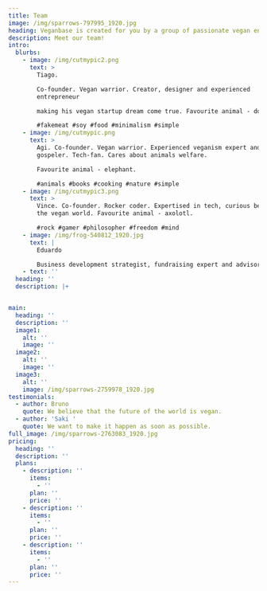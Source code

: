 ```yaml
---
title: Team
image: /img/sparrows-797995_1920.jpg
heading: Veganbase is created for you by a group of passionate vegan enthusiasts
description: Meet our team!
intro:
  blurbs:
    - image: /img/cutmypic2.png
      text: >
        Tiago.

        Co-founder. Vegan warrior. Creator, designer and experienced
        entrepreneur

        making his vegan startup dream come true. Favourite animal - donkey.

        #fakemeat #soy #food #minimalism #simple
    - image: /img/cutmypic.png
      text: >
        Agi. Co-founder. Vegan warrior. Experienced veganism expert and
        gospeler. Tech-fan. Cares about animals welfare. 

        Favourite animal - elephant. 

        #animals #books #cooking #nature #simple
    - image: /img/cutmypic3.png
      text: >
        Vince. Co-founder. Rocker coder. Expertised in tech, curious beginner in
        the vegan world. Favourite animal - axolotl.

        #rock #gamer #philosopher #freedom #mind
    - image: /img/frog-540812_1920.jpg
      text: |
        Eduardo 

        Business development strategist, fundraising expert and advisor. 
    - text: ''
  heading: ''
  description: |+


main:
  heading: ''
  description: ''
  image1:
    alt: ''
    image: ''
  image2:
    alt: ''
    image: ''
  image3:
    alt: ''
    image: /img/sparrows-2759978_1920.jpg
testimonials:
  - author: Bruno
    quote: We believe that the future of the world is vegan.
  - author: 'Saki '
    quote: We want to make it happen as soon as possible.
full_image: /img/sparrows-2763083_1920.jpg
pricing:
  heading: ''
  description: ''
  plans:
    - description: ''
      items:
        - ''
      plan: ''
      price: ''
    - description: ''
      items:
        - ''
      plan: ''
      price: ''
    - description: ''
      items:
        - ''
      plan: ''
      price: ''
---
```



